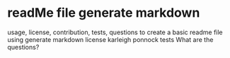 # readMe file generate markdown
usage, license, contribution, tests, questions
to create a basic readme file using generate markdown
license
karleigh ponnock
tests
What are the questions?
